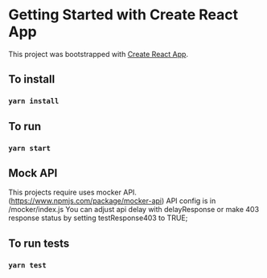 # Getting Started with Create React App

This project was bootstrapped with [Create React App](https://github.com/facebook/create-react-app).

## To install

### `yarn install`

## To run 

### `yarn start`

## Mock API

This projects require uses mocker API. (https://www.npmjs.com/package/mocker-api)
API config is in /mocker/index.js
You can adjust api delay with delayResponse or make 403 response status by setting testResponse403 to TRUE;

## To run tests

### `yarn test`
